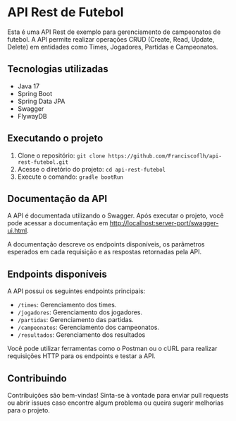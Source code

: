 # API Rest de Futebol

Esta é uma API Rest de exemplo para gerenciamento de campeonatos de futebol. A API permite realizar operações CRUD (Create, Read, Update, Delete) em entidades como Times, Jogadores, Partidas e Campeonatos.

## Tecnologias utilizadas

- Java 17
-   Spring Boot
-   Spring Data JPA
-   Swagger
-   FlywayDB


## Executando o projeto

1.  Clone o repositório: `git clone https://github.com/Franciscoflh/api-rest-futebol.git`
2.  Acesse o diretório do projeto: `cd api-rest-futebol`
3.  Execute o comando: `gradle bootRun`

## Documentação da API

A API é documentada utilizando o Swagger. Após executar o projeto, você pode acessar a documentação 
em [http://localhost:server-port/swagger-ui.html](http://localhost:8090/swagger-ui.html).

A documentação descreve os endpoints disponíveis, os parâmetros esperados em cada requisição e as respostas retornadas pela API.

## Endpoints disponíveis

A API possui os seguintes endpoints principais:

-   `/times`: Gerenciamento dos times.
-   `/jogadores`: Gerenciamento dos jogadores.
-   `/partidas`: Gerenciamento das partidas.
-   `/campeonatos`: Gerenciamento dos campeonatos.
- `/resultados`: Gerenciamento dos resultados

Você pode utilizar ferramentas como o Postman ou o cURL para realizar requisições HTTP para os endpoints e testar a API.

##  Contribuindo

Contribuições são bem-vindas! Sinta-se à vontade para enviar pull requests ou abrir issues caso encontre algum problema ou queira sugerir melhorias para o projeto.
